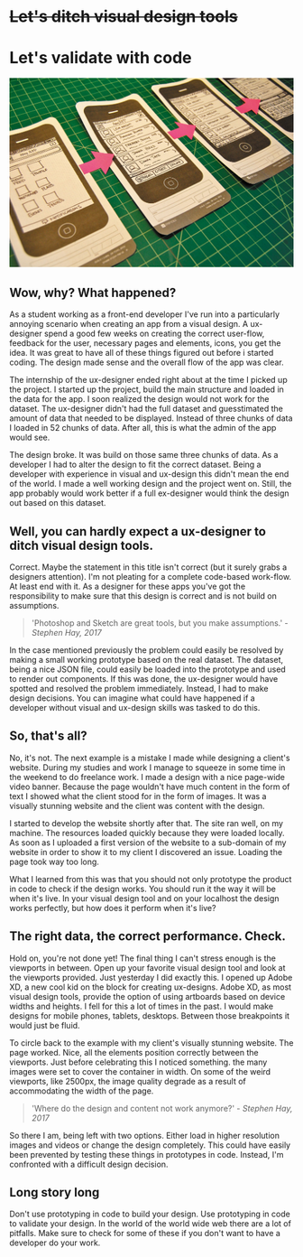 # ~~Let's ditch visual design tools~~
# Let's validate with code
![prototype](assets/hero_0.jpg)

## Wow, why? What happened?
As a student working as a front-end developer I've run into a particularly annoying scenario when creating an app from a visual design. A ux-designer spend a good few weeks on creating the correct user-flow, feedback for the user, necessary pages and elements, icons, you get the idea. It was great to have all of these things figured out before i started coding. The design made sense and the overall flow of the app was clear.

The internship of the ux-designer ended right about at the time I picked up the project. I started up the project, build the main structure and loaded in the data for the app. I soon realized the design would not work for the dataset. The ux-designer didn't had the full dataset and guesstimated the amount of data that needed to be displayed. Instead of three chunks of data I loaded in 52 chunks of data. After all, this is what the admin of the app would see.

The design broke. It was build on those same three chunks of data. As a developer I had to alter the design to fit the correct dataset. Being a developer with experience in visual and ux-design this didn't mean the end of the world. I made a well working design and the project went on. Still, the app probably would work better if a full ex-designer would think the design out based on this dataset.

## Well, you can hardly expect a ux-designer to ditch visual design tools.
Correct. Maybe the statement in this title isn't correct (but it surely grabs a designers attention). I'm not pleating for a complete code-based work-flow. At least end with it. As a designer for these apps you've got the responsibility to make sure that this design is correct and is not build on assumptions.

> 'Photoshop and Sketch are great tools, but you make assumptions.' - *Stephen Hay, 2017*

In the case mentioned previously the problem could easily be resolved by making a small working prototype based on the real dataset. The dataset, being a nice JSON file, could easily be loaded into the prototype and used to render out components. If this was done, the ux-designer would have spotted and resolved the problem immediately. Instead, I had to make design decisions. You can imagine what could have happened if a developer without visual and ux-design skills was tasked to do this.

## So, that's all?
No, it's not. The next example is a mistake I made while designing a client's website. During my studies and work I manage to squeeze in some time in the weekend to do freelance work. I made a design with a nice page-wide video banner. Because the page wouldn't have much content in the form of text I showed what the client stood for in the form of images. It was a visually stunning website and the client was content with the design.

I started to develop the website shortly after that. The site ran well, on my machine. The resources loaded quickly because they were loaded locally. As soon as I uploaded a first version of the website to a sub-domain of my website in order to show it to my client I discovered an issue. Loading the page took way too long.

What I learned from this was that you should not only prototype the product in code to check if the design works. You should run it the way it will be when it's live. In your visual design tool and on your localhost the design works perfectly, but how does it perform when it's live?

## The right data, the correct performance. Check.
Hold on, you're not done yet! The final thing I can't stress enough is the viewports in between. Open up your favorite visual design tool and look at the viewports provided. Just yesterday I did exactly this. I opened up Adobe XD, a new cool kid on the block for creating ux-designs. Adobe XD, as most visual design tools, provide the option of using artboards based on device widths and heights. I fell for this a lot of times in the past. I would make designs for mobile phones, tablets, desktops. Between those breakpoints it would just be fluid.

To circle back to the example with my client's visually stunning website. The page worked. Nice, all the elements position correctly between the viewports. Just before celebrating this I noticed something. the many images were set to cover the container in width. On some of the weird viewports, like 2500px, the image quality degrade as a result of accommodating the width of the page.

> 'Where do the design and content not work anymore?' - *Stephen Hay, 2017*

So there I am, being left with two options. Either load in higher resolution images and videos or change the design completely. This could have easily been prevented by testing these things in prototypes in code. Instead, I'm confronted with a difficult design decision.

## Long story long
Don't use prototyping in code to build your design. Use prototyping in code to validate your design. In the world of the world wide web there are a lot of pitfalls. Make sure to check for some of these if you don't want to have a developer do your work.

